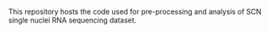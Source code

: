 This repository hosts the code used for pre-processing and analysis of SCN single nuclei RNA sequencing dataset.
